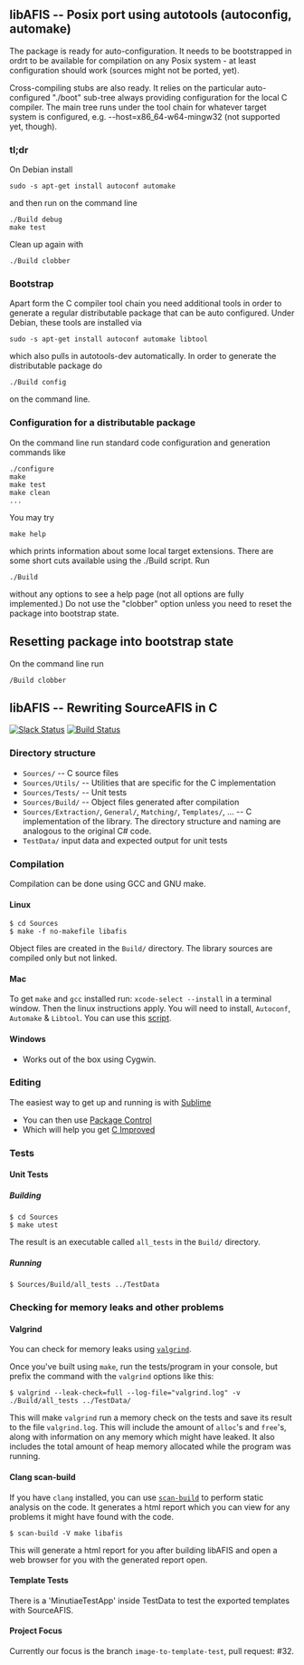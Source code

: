 ## libAFIS -- Posix port using autotools (autoconfig, automake)

The package is ready for auto-configuration. It needs to be bootstrapped in
ordrt to be available for compilation on any Posix system - at least
configuration should work (sources might not be ported, yet).

Cross-compiling stubs are also ready. It relies on the particular
auto-configured "./boot" sub-tree always providing configuration for the local
C compiler. The main tree runs under the tool chain for whatever target system
is configured, e.g. --host=x86_64-w64-mingw32 (not supported yet, though).

### tl;dr

On Debian install

	sudo -s apt-get install autoconf automake

and then run on the command line

	./Build debug
	make test

Clean up again with

	./Build clobber

### Bootstrap

Apart form the C compiler tool chain you need additional tools in order to
generate a regular distributable package that can be auto configured. Under
Debian, these tools are installed via

	sudo -s apt-get install autoconf automake libtool

which also pulls in autotools-dev automatically. In order to generate the
distributable package do

	./Build config

on the command line.

### Configuration for a distributable package

On the command line run standard code configuration and generation commands
like

	./configure
	make
	make test
	make clean
	...

You may try

	make help

which prints information about some local target extensions. There are some
short cuts available using the ./Build script. Run

	./Build 

without any options to see a help page (not all options are fully implemented.)
Do not use the "clobber" option unless you need to reset the package into
bootstrap state.

## Resetting package into bootstrap state

On the command line run

	/Build clobber

## libAFIS -- Rewriting SourceAFIS in C

[![Slack Status](https://simprints-slackin.herokuapp.com/badge.svg)](https://simprints-slackin.herokuapp.com/)
[![Build Status](https://drone.io/github.com/SimPrints/libAFIS/status.png)](https://drone.io/github.com/SimPrints/libAFIS/latest)

### Directory structure

- `Sources/` -- C source files
- `Sources/Utils/`  -- Utilities that are specific for the C implementation
- `Sources/Tests/`  -- Unit tests
- `Sources/Build/`  -- Object files generated after compilation
- `Sources/Extraction/`, `General/`, `Matching/`, `Templates/`, ...  -- C implementation of the library. The directory structure and naming are analogous to the original C# code.
- `TestData/` input data and expected output for unit tests

### Compilation

Compilation can be done using GCC and GNU make.

#### Linux

~~~
$ cd Sources
$ make -f no-makefile libafis
~~~

Object files are created in the `Build/` directory. The library sources are compiled only but not linked.

#### Mac
To get `make` and `gcc` installed run: `xcode-select --install` in a terminal window. Then the linux instructions apply.
You will need to install, `Autoconf`, `Automake` & `Libtool`. You can use this [script](https://gist.github.com/jellybeansoup/4192307). 

#### Windows

- Works out of the box using Cygwin.

### Editing

The easiest way to get up and running is with [Sublime](http://sublimetext.com/)
- You can then use [Package Control](https://packagecontrol.io/installation)
- Which will help you get [C Improved](https://packagecontrol.io/packages/C%20Improved)

### Tests
#### Unit Tests

##### Building

~~~
$ cd Sources
$ make utest
~~~

The result is an executable called `all_tests` in the `Build/` directory.

##### Running

~~~
$ Sources/Build/all_tests ../TestData
~~~

### Checking for memory leaks and other problems

#### Valgrind

You can check for memory leaks using [`valgrind`](http://valgrind.org/).

Once you've built using `make`, run the tests/program in your console, but prefix the command with the `valgrind` options like this:

~~~
$ valgrind --leak-check=full --log-file="valgrind.log" -v ./Build/all_tests ../TestData/
~~~

This will make `valgrind` run a memory check on the tests and save its result to the file `valgrind.log`. This will include the amount of `alloc`'s and `free`'s, along with information on any memory which might have leaked. It also includes the total amount of heap memory allocated while the program was running.

#### Clang scan-build

If you have `clang` installed, you can use [`scan-build`](http://clang-analyzer.llvm.org/scan-build.html) to perform static analysis on the code. It generates a html report which you can view for any problems it might have found with the code.

~~~
$ scan-build -V make libafis
~~~

This will generate a html report for you after building libAFIS and open a web browser for you with the generated report open.

#### Template Tests

There is a 'MinutiaeTestApp' inside TestData to test the exported templates with SourceAFIS.

#### Project Focus

Currently our focus is the branch `image-to-template-test`, pull request: #32.
